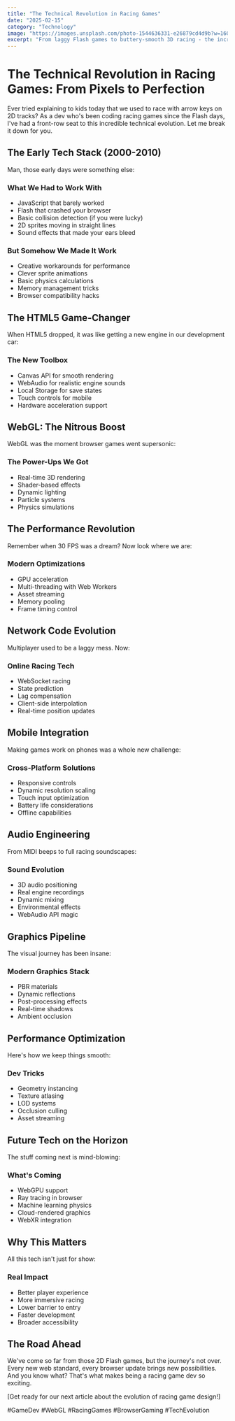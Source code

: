 ```yaml
---
title: "The Technical Revolution in Racing Games"
date: "2025-02-15"
category: "Technology"
image: "https://images.unsplash.com/photo-1544636331-e26879cd4d9b?w=1600"
excerpt: "From laggy Flash games to buttery-smooth 3D racing - the incredible tech journey of browser racing games..."
---
```


# The Technical Revolution in Racing Games: From Pixels to Perfection

Ever tried explaining to kids today that we used to race with arrow keys on 2D tracks? As a dev who's been coding racing games since the Flash days, I've had a front-row seat to this incredible technical evolution. Let me break it down for you.

## The Early Tech Stack (2000-2010)

Man, those early days were something else:

### What We Had to Work With
- JavaScript that barely worked
- Flash that crashed your browser
- Basic collision detection (if you were lucky)
- 2D sprites moving in straight lines
- Sound effects that made your ears bleed

### But Somehow We Made It Work
- Creative workarounds for performance
- Clever sprite animations
- Basic physics calculations
- Memory management tricks
- Browser compatibility hacks

## The HTML5 Game-Changer

When HTML5 dropped, it was like getting a new engine in our development car:

### The New Toolbox
- Canvas API for smooth rendering
- WebAudio for realistic engine sounds
- Local Storage for save states
- Touch controls for mobile
- Hardware acceleration support

## WebGL: The Nitrous Boost

WebGL was the moment browser games went supersonic:

### The Power-Ups We Got
- Real-time 3D rendering
- Shader-based effects
- Dynamic lighting
- Particle systems
- Physics simulations

## The Performance Revolution

Remember when 30 FPS was a dream? Now look where we are:

### Modern Optimizations
- GPU acceleration
- Multi-threading with Web Workers
- Asset streaming
- Memory pooling
- Frame timing control

## Network Code Evolution

Multiplayer used to be a laggy mess. Now:

### Online Racing Tech
- WebSocket racing
- State prediction
- Lag compensation
- Client-side interpolation
- Real-time position updates

## Mobile Integration

Making games work on phones was a whole new challenge:

### Cross-Platform Solutions
- Responsive controls
- Dynamic resolution scaling
- Touch input optimization
- Battery life considerations
- Offline capabilities

## Audio Engineering

From MIDI beeps to full racing soundscapes:

### Sound Evolution
- 3D audio positioning
- Real engine recordings
- Dynamic mixing
- Environmental effects
- WebAudio API magic

## Graphics Pipeline

The visual journey has been insane:

### Modern Graphics Stack
- PBR materials
- Dynamic reflections
- Post-processing effects
- Real-time shadows
- Ambient occlusion

## Performance Optimization

Here's how we keep things smooth:

### Dev Tricks
- Geometry instancing
- Texture atlasing
- LOD systems
- Occlusion culling
- Asset streaming

## Future Tech on the Horizon

The stuff coming next is mind-blowing:

### What's Coming
- WebGPU support
- Ray tracing in browser
- Machine learning physics
- Cloud-rendered graphics
- WebXR integration

## Why This Matters

All this tech isn't just for show:

### Real Impact
- Better player experience
- More immersive racing
- Lower barrier to entry
- Faster development
- Broader accessibility

## The Road Ahead

We've come so far from those 2D Flash games, but the journey's not over. Every new web standard, every browser update brings new possibilities. And you know what? That's what makes being a racing game dev so exciting.

[Get ready for our next article about the evolution of racing game design!]

#GameDev #WebGL #RacingGames #BrowserGaming #TechEvolution 